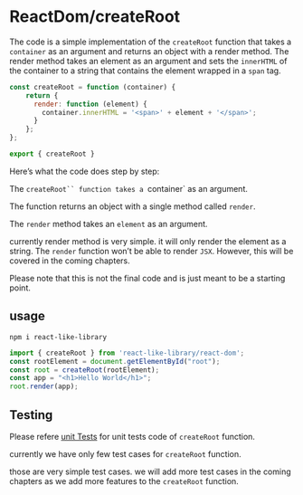 
# ReactDom/createRoot

The code is a simple implementation of the `createRoot` function that takes a `container` as an argument and returns an object with a render method. 
The render method takes an element as an argument and sets the `innerHTML` of the container to a string that contains the element wrapped in a `span` tag.

```javascript
const createRoot = function (container) {
    return {
      render: function (element) {
        container.innerHTML = '<span>' + element + '</span>';
      }
    };
};

export { createRoot }
```
Here’s what the code does step by step:

The `createRoot`` function takes a `container` as an argument.

The function returns an object with a single method called `render`.

The `render` method takes an `element` as an argument.

currently render method is very simple. it will only render the element as a string.
The `render` function won’t be able to render `JSX`.
However, this will be covered in the coming chapters.


Please note that this is not the final code and is just meant to be a starting point.


## usage

```shell  
npm i react-like-library
```

```javascript
import { createRoot } from 'react-like-library/react-dom';
const rootElement = document.getElementById("root");
const root = createRoot(rootElement);
const app = "<h1>Hello World</h1>";
root.render(app);
```


## Testing

Please refere [unit Tests](../react-dom/react-dom/__tests__) for unit tests code of ```createRoot``` function.

currently we have only few test cases for ```createRoot``` function.

those are very simple test cases.
we will add more test cases in the coming chapters as we add more features to the  ```createRoot``` function.